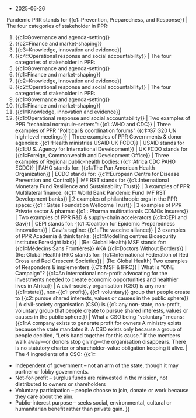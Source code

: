 - 2025-06-26

Pandemic PRR stands for 
{{c1::Prevention, Preparedness, and Response}}
|
The four categories of stakeholder in PPR:
1. {{c1::Governance and agenda-setting}}
2. {{c2::Finance and market-shaping}}
3. {{c3::Knowledge, innovation and evidence}}
4. {{c4::Operational response and social accountability}}
|
The four categories of stakeholder in PPR:
5. {{c1::Governance and agenda-setting}}
6. {{c1::Finance and market-shaping}}
7. {{c2::Knowledge, innovation and evidence}}
8. {{c2::Operational response and social accountability}}
|
The four categories of stakeholder in PPR:
9. {{c1::Governance and agenda-setting}}
10. {{c1::Finance and market-shaping}}
11. {{c1::Knowledge, innovation and evidence}}
12. {{c1::Operational response and social accountability}}
|
Two examples of PPR "technical norm/rule-setters":
{{c1::WHO and CDC}}
|
Three examples of PPR "Political & coordination forums"
{{c1::G7
G20
UN high-level meetings}}
|
Three examples of PPR Governments & donor agencies:
{{c1::Health ministries
USAID
UK FCDO}}
|
USAID stands for
{{c1::U.S. Agency for International Development}}
|
UK FCDO stands for
{{c1::Foreign, Commonwealth and Development Office}}
|
Three examples of Regional public-health bodies:
{{c1::Africa CDC
PAHO
ECDC}}
|
PAHO stands for:
{{c1::The Pan American Health Organization}}
|
ECDC stands for:
{{c1::European Centre for Disease Prevention and Control}}
|
IMF RST stands for
{{c1::International Monetary Fund
Resilience and Sustainability Trust}}
|
3 examples of PPR Multilateral finance:
{{c1::
World Bank Pandemic Fund
IMF RST
Development banks}}
|
2 examples of philanthropic orgs in the PPR space:
{{c1::
Gates Foundation
Wellcome Trust}}
|
3 examples of PPR Private sector & pharma:
{{c1::
Pharma multinationals
CDMOs
Insurers}}
|
Two examples of PPR R&D & supply-chain accelerators
{{c1::CEPI and Gavi}}
|
CEPI stands for:
{{c1::Coalition for Epidemic Preparedness Innovations}}
|
Gavi's tagline:
{{c1::The vaccine alliance}}
|
3 examples of PPR Academia & think tanks:
{{c1::Modelling centres
Biosecurity institutes
Foresight labs}}
|
(Re: Global Health)
MSF stands for:
{{c1::Médecins Sans Frontières}}
AKA
{{c1::Doctors Without Borders}}
|
(Re: Global Health)
IFRC stands for:
{{c1::International Federation
of Red Cross 
and Red Crescent Societies}}
|
(Re: Global Health)
Two examples of Responders & implementers
{{C1::MSF & IFRC}}
|
What is "ONE Campaign"?
{{c1::An international non-profit
advocating for the investments needed 
to create economic opportunities and healthier lives
in Africa}}
|
A civil-society organisation (CSO) is any 
non-{{c1::state}}, non-{{c1::profit}}, {{c1::voluntary}} group 
that people create to {{c2::pursue shared interests, values or causes in the public sphere}}
|
A civil-society organisation (CSO) is 
{{c1::any non-state, non-profit, voluntary group 
that people create to pursue shared interests, values or causes in the public sphere.}}
|
What a CSO being "voluntary" means:
{{c1::A company exists to generate profit for owners
A ministry exists because the state mandates it.
A CSO exists only because a group of people decided, “Let’s band together for this cause.”
If the members walk away—or donors stop giving—the organisation disappears.
There is no statutory charter or shareholder-value obligation keeping it alive.
|
The 4 ingredients of a CSO:
{{c1::
- Independent of government – not an arm of the state, though it may partner or lobby governments.
- Not-for-profit – surplus funds are reinvested in the mission, not distributed to owners or shareholders
- Voluntary participation – people choose to join, donate or work because they care about the aim.
- Public-interest purpose – seeks social, environmental, cultural or humanitarian benefit rather than private gain.
}}

